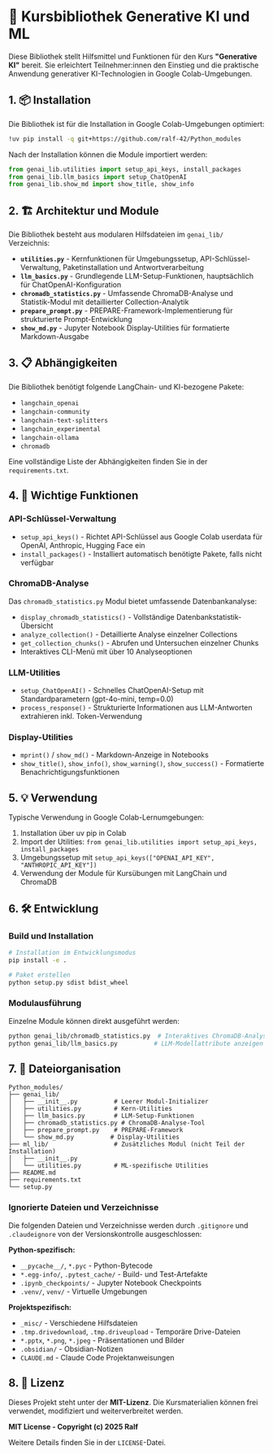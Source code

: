 # 🤖 Kursbibliothek Generative KI und ML

Diese Bibliothek stellt Hilfsmittel und Funktionen für den Kurs **"Generative KI"** bereit. Sie erleichtert Teilnehmer:innen den Einstieg und die praktische Anwendung generativer KI-Technologien in Google Colab-Umgebungen.

## 1. 📦 Installation

Die Bibliothek ist für die Installation in Google Colab-Umgebungen optimiert:

```bash
!uv pip install -q git+https://github.com/ralf-42/Python_modules
```

Nach der Installation können die Module importiert werden:

```python
from genai_lib.utilities import setup_api_keys, install_packages
from genai_lib.llm_basics import setup_ChatOpenAI
from genai_lib.show_md import show_title, show_info
```

## 2. 🏗️ Architektur und Module

Die Bibliothek besteht aus modularen Hilfsdateien im `genai_lib/` Verzeichnis:

- **`utilities.py`** - Kernfunktionen für Umgebungssetup, API-Schlüssel-Verwaltung, Paketinstallation und Antwortverarbeitung
- **`llm_basics.py`** - Grundlegende LLM-Setup-Funktionen, hauptsächlich für ChatOpenAI-Konfiguration
- **`chromadb_statistics.py`** - Umfassende ChromaDB-Analyse und Statistik-Modul mit detaillierter Collection-Analytik
- **`prepare_prompt.py`** - PREPARE-Framework-Implementierung für strukturierte Prompt-Entwicklung
- **`show_md.py`** - Jupyter Notebook Display-Utilities für formatierte Markdown-Ausgabe

## 3. 📋 Abhängigkeiten

Die Bibliothek benötigt folgende LangChain- und KI-bezogene Pakete:

- `langchain_openai`
- `langchain-community` 
- `langchain-text-splitters`
- `langchain_experimental`
- `langchain-ollama`
- `chromadb`

Eine vollständige Liste der Abhängigkeiten finden Sie in der `requirements.txt`.

## 4. 🚀 Wichtige Funktionen

### API-Schlüssel-Verwaltung
- `setup_api_keys()` - Richtet API-Schlüssel aus Google Colab userdata für OpenAI, Anthropic, Hugging Face ein
- `install_packages()` - Installiert automatisch benötigte Pakete, falls nicht verfügbar

### ChromaDB-Analyse
Das `chromadb_statistics.py` Modul bietet umfassende Datenbankanalyse:
- `display_chromadb_statistics()` - Vollständige Datenbankstatistik-Übersicht
- `analyze_collection()` - Detaillierte Analyse einzelner Collections
- `get_collection_chunks()` - Abrufen und Untersuchen einzelner Chunks
- Interaktives CLI-Menü mit über 10 Analyseoptionen

### LLM-Utilities
- `setup_ChatOpenAI()` - Schnelles ChatOpenAI-Setup mit Standardparametern (gpt-4o-mini, temp=0.0)
- `process_response()` - Strukturierte Informationen aus LLM-Antworten extrahieren inkl. Token-Verwendung

### Display-Utilities
- `mprint()` / `show_md()` - Markdown-Anzeige in Notebooks
- `show_title()`, `show_info()`, `show_warning()`, `show_success()` - Formatierte Benachrichtigungsfunktionen

## 5. 💡 Verwendung

Typische Verwendung in Google Colab-Lernumgebungen:

1. Installation über uv pip in Colab
2. Import der Utilities: `from genai_lib.utilities import setup_api_keys, install_packages`
3. Umgebungssetup mit `setup_api_keys(["OPENAI_API_KEY", "ANTHROPIC_API_KEY"])`
4. Verwendung der Module für Kursübungen mit LangChain und ChromaDB

## 6. 🛠️ Entwicklung

### Build und Installation
```bash
# Installation im Entwicklungsmodus
pip install -e .

# Paket erstellen
python setup.py sdist bdist_wheel
```

### Modulausführung
Einzelne Module können direkt ausgeführt werden:
```bash
python genai_lib/chromadb_statistics.py  # Interaktives ChromaDB-Analyse-Tool
python genai_lib/llm_basics.py          # LLM-Modellattribute anzeigen
```

## 7. 📁 Dateiorganisation

```
Python_modules/
├── genai_lib/
│   ├── __init__.py          # Leerer Modul-Initializer
│   ├── utilities.py         # Kern-Utilities
│   ├── llm_basics.py        # LLM-Setup-Funktionen
│   ├── chromadb_statistics.py # ChromaDB-Analyse-Tool
│   ├── prepare_prompt.py    # PREPARE-Framework
│   └── show_md.py          # Display-Utilities
├── ml_lib/                  # Zusätzliches Modul (nicht Teil der Installation)
│   ├── __init__.py
│   └── utilities.py         # ML-spezifische Utilities
├── README.md
├── requirements.txt
└── setup.py
```

### Ignorierte Dateien und Verzeichnisse

Die folgenden Dateien und Verzeichnisse werden durch `.gitignore` und `.claudeignore` von der Versionskontrolle ausgeschlossen:

**Python-spezifisch:**
- `__pycache__/`, `*.pyc` - Python-Bytecode
- `*.egg-info/`, `.pytest_cache/` - Build- und Test-Artefakte
- `.ipynb_checkpoints/` - Jupyter Notebook Checkpoints
- `.venv/`, `venv/` - Virtuelle Umgebungen

**Projektspezifisch:**
- `_misc/` - Verschiedene Hilfsdateien
- `.tmp.drivedownload`, `.tmp.driveupload` - Temporäre Drive-Dateien
- `*.pptx`, `*.png`, `*.jpeg` - Präsentationen und Bilder
- `.obsidian/` - Obsidian-Notizen
- `CLAUDE.md` - Claude Code Projektanweisungen

## 8. 📄 Lizenz

Dieses Projekt steht unter der **MIT-Lizenz**. Die Kursmaterialien können frei verwendet, modifiziert und weiterverbreitet werden.

**MIT License - Copyright (c) 2025 Ralf**

Weitere Details finden Sie in der `LICENSE`-Datei.

